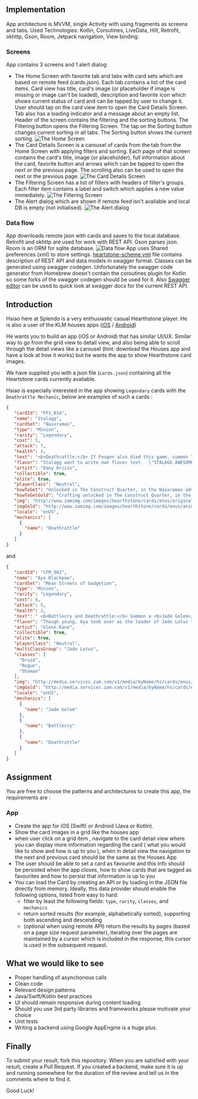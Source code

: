 ## Implementation
App architecture is MVVM, single Activity with using fragments as screens and tabs. 
Used Technologies: Kotlin, Coroutines, LiveData, Hilt, Retrofit, okhttp, Gson, Room, Jetpack navigation, View binding.

### Screens
App contains 3 screens and 1 alert dialog:
* The Home Screen with favorite tab and tabs with card sets which are based on remote feed (cards.json). Each tab contains a list of the card items. Card view has title, card's image (or placeholder if image is missing or image can't be loaded), description and favorite icon which shows current status of card and can be tapped by user to change it. User should tap on the card view item to open the Card Details Screen. Tab also has a loading indicator and a message about an empty list. Header of the screen contains the filtering and the sorting buttons. The Filtering button opens the Filtering Screen. The tap on the Sorting button changes current sorting in all tabs. The Sorting button shows the current sorting. ![The Home Screen](./images/Screenshot_20220530_192659.png)
* The Card Details Screen is a carousel of cards from the tab from the Home Screen with applying filters and sorting. Each page of that screen contains the card's title, image (or placeholder), full information about the card, favorite button and arrows which can be tapped to open the next or the previous page. The scrolling also can be used to open the next or the previous page. ![The Card Details Screen](./images/Screenshot_20220530_193413.png)
* The Filtering Screen has a list of filters with headers of filter's groups. Each filter item contains a label and switch which applies a new value immediately. ![The Filtering Screen](./images/Screenshot_20220530_193134.png)
* The Alert dialog which are shown if remote feed isn't available and local DB is empty (not initialised). ![The Alert dialog](./images/Screenshot_20220530_192506.png)

### Data flow
App downloads remote json with cards and saves to the local database. Retrofit and okhttp are used for work with REST API. Gson parses json. Room is an ORM for sqlite database.
![Data flow](./images/data_flow.png)
App uses Shared preferences (xml) to store settings.
[heartstone-scheme.yml](./heartstone-scheme.yml) file contains description of REST API and data models in swagger format. Classes can be generated using swagger codegen. Unfortunately the swagger code generator from Homebrew doesn't contain the coroutines plugin for Kotlin so some forks of the swagger codegen should be used for it. Also [Swagger editor](https://editor.swagger.io) can be used to quick look at swagger docs for the current REST API.

## Introduction

Hsiao here at Splendo is a very enthusiastic casual Hearthstone player. He is also a user of the KLM houses apps ([iOS](https://itunes.apple.com/nl/app/klm-houses/id371664245?l=en&mt=8) / [Android](https://play.google.com/store/apps/details?id=com.klm.mobile.houses&hl=en))

He wants you to build an app (iOS or Android) that has similar UI/UX. Similar way to go from the grid view to detail view, and also being able to scroll through the detail views like a carousel (hint: download the Houses app and have a look at how it works) but he wants the app to show Hearthstone card images.

We have supplied you with a json file (`cards.json`) containing all the Heartstone cards currently available.

Hsiao is especially interested in the app showing `Legendary` cards with the `Deathrattle Mechanic`, below are examples of such a cards :

```json
{
   "cardId": "FP1_014",
   "name": "Stalagg",
   "cardSet": "Naxxramas",
   "type": "Minion",
   "rarity": "Legendary",
   "cost": 5,
   "attack": 7,
   "health": 4,
   "text": "<b>Deathrattle:</b> If Feugen also died this game, summon Thaddius.",
   "flavor": "Stalagg want to write own flavor text.  \"STALAGG AWESOME!\"",
   "artist": "Dany Orizio",
   "collectible": true,
   "elite": true,
   "playerClass": "Neutral",
   "howToGet": "Unlocked in The Construct Quarter, in the Naxxramas adventure.",
   "howToGetGold": "Crafting unlocked in The Construct Quarter, in the Naxxramas adventure.",
   "img": "http://wow.zamimg.com/images/hearthstone/cards/enus/original/FP1_014.png",
   "imgGold": "http://wow.zamimg.com/images/hearthstone/cards/enus/animated/FP1_014_premium.gif",
   "locale": "enUS",
   "mechanics": [
     {
       "name": "Deathrattle"
     }
   ]
}
```

and

```json
{
   "cardId": "CFM_902",
   "name": "Aya Blackpaw",
   "cardSet": "Mean Streets of Gadgetzan",
   "type": "Minion",
   "rarity": "Legendary",
   "cost": 6,
   "attack": 5,
   "health": 3,
   "text": " <b>Battlecry and Deathrattle:</b> Summon a <b>Jade Golem</b>.",
   "flavor": "Though young, Aya took over as the leader of Jade Lotus through her charisma and strategic acumen when her predecessor was accidentally crushed by a jade golem.",
   "artist": "Glenn Rane",
   "collectible": true,
   "elite": true,
   "playerClass": "Neutral",
   "multiClassGroup": "Jade Lotus",
   "classes": [
     "Druid",
     "Rogue",
     "Shaman"
   ],
   "img": "http://media.services.zam.com/v1/media/byName/hs/cards/enus/CFM_902.png",
   "imgGold": "http://media.services.zam.com/v1/media/byName/hs/cards/enus/animated/CFM_902_premium.gif",
   "locale": "enUS",
   "mechanics": [
     {
       "name": "Jade Golem"
     },
     {
       "name": "Battlecry"
     },
     {
       "name": "Deathrattle"
     }
   ]
}
```

## Assignment

You are free to choose the patterns and architectures to create this app, the requirements are :

### App

* Create the app for iOS (Swift) or Android (Java or Kotlin).
* Show the card images in a grid like the houses app
* when user click on a grid item , navigate to the card detail view where you can display more information regarding the card ( what you would like to show and how is up to you ), when in detail view the navigation to the next and previous card should be the same as the Houses App
* The user should be able to set a card as favourite and this info should be persisted when the app closes, how to show cards that are tagged as favourites and how to persist that information is up to you
* You can load the Card by creating an API or by loading in the JSON file directly from memory. Ideally, this data provider should enable the following options, listed from easy to hard:
  * filter by least the following fields: `type`, `rarity`, `classes`, and `mechanics`
  * return sorted results (for example, alphabetically sorted), supporting both ascending and descending
  * (optional when using remote API) return the results by pages (based on a page size request parameter), iterating over the pages are maintained by a cursor which is included in the response, this cursor is used in the subsequent request.


## What we would like to see

* Proper handling of asynchonous calls
* Clean code
* Relevant design patterns
* Java/Swift/Kotlin best practices
* UI should remain responsive during content loading
* Should you use 3rd party libraries and frameworks please motivate your choice
* Unit tests
* Writing a backend using Google AppEngine is a huge plus.

## Finally

To submit your result, fork this repository. When you are satisfied with your result, create a Pull Request. If you created a backend, make sure it is up and running somewhere for the duration of the review and tell us in the comments where to find it.

Good Luck!
